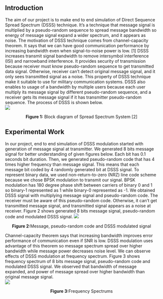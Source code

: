 ## Introduction

The aim of our project is to make end to end simulation of Direct Sequence Spread Spectrum (DSSS) technique. It’s a technique that message signal is multiplied by a pseudo-random sequence to spread message bandwidth so energy of message signal expand a wider spectrum, and it appears as noise. The motivation of DSSS technique comes from channel-capacity theorem. It says that we can have good communication performance by increasing bandwidth even when signal-to-noise power is low. [1] DSSS increases transmit signal bandwidth to remove intersymbol interference (ISI) and narrowband interference. It provides security of transmission because receiver must know pseudo-random sequence to get transmitted data signal. Otherwise, receiver can’t detect original message signal, and it only sees transmitted signal as a noise. This property of DSSS technique make it suitable to use for military communication systems. DSSS also enables to usage of a bandwidth by multiple users because each user multiply its message signal by different pseudo-random sequence, and a receiver gets its message signal if it has transmitter pseudo-random sequence. The process of DSSS is shown below.  
![](https://github.com/mahmut-aksakalli/DirectSequenceSpreadSpectrum/blob/master/images/1.png)

<p align="center"><b>Figure 1:</b> Block diagram of Spread Spectrum System [2]</p>

## Experimental Work
In our project, end to end simulation of DSSS modulation started with generation of message signal at transmitter. We generated 8 bits message signal for better understanding of given figures below. Each bit has 0.1 seconds bit duration. Then, we generated pseudo-random code that has 4 times higher frequency than message signal. This means that each message bit coded by 4 randomly generated bit at DSSS signal. To represent binary data, we used non-return-to-zero (NRZ) line code scheme because we chose BPSK modulation to transmit our signal. BPSK modulation has 180 degree phase shift between carriers of binary 0 and 1 so binary-1 represented as 1 while binary-0 represented as -1. We obtained DSSS signal with multiplying message signal and pseudo-random code. The receiver must be aware of this pseudo-random code. Otherwise, it can’t get transmitted message signal, and transmitted signal appears as a noise at receiver. Figure 2 shows generated 8 bits message signal, pseudo-random code and modulated DSSS signal.
![](https://github.com/mahmut-aksakalli/DirectSequenceSpreadSpectrum/blob/master/images/1x.png)

<p align="center"><b>Figure 2:</b>Message, pseudo-random code and DSSS modulated signal</p>

Channel-capacity theorem says that increasing bandwidth improves error performance of communication even if SNR is low. DSSS modulation uses advantage of this theorem so message spectrum spread over higher bandwidth while message power decreases noise level. We can observe effects of DSSS modulation at frequency spectrum. Figure 3 shows frequency spectrum of 8 bits message signal, pseudo-random code and modulated DSSS signal. We observed that bandwidth of message expanded, and power of message spread over higher bandwidth than original message signal.  
![](https://github.com/mahmut-aksakalli/DirectSequenceSpreadSpectrum/blob/master/images/2.png)

<p align="center"><b>Figure 3:</b>Frequency Spectrums</p>
